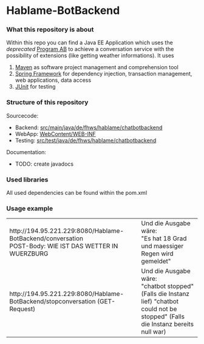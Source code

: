 # Hablame-BotBackend

### What this repository is about
Within this repo you can find a Java EE Application which uses the _deprecated_ <a href="https://code.google.com/p/program-ab/" title="Program AB is the reference implementation of the AIML 2.0 draft specification">Program AB</a> to achieve a conversation service with the possibility of extensions (like getting weather informations).
It uses

1. <a href="https://maven.apache.org/" title="Maven is a build automation tool used primarily for Java projects">Maven</a> as software project management and comprehension tool
2. <a href="http://spring.io/" title="The Spring Framework is an application framework and inversion of control container for the Java platform">Spring Framework</a> for dependency injection, transaction management, web applications, data access
3. <a href="http://junit.org/" title="A programmer-oriented testing framework for Java">JUnit</a> for testing


### Structure of this repository
Sourcecode:
 - Backend: [src/main/java/de/fhws/hablame/chatbotbackend](https://github.com/TeamChatbot/Hablame-BotBackend/tree/master/src/main/java/de/fhws/hablame/chatbotbackend)
 - WebApp: [WebContent/WEB-INF](https://github.com/TeamChatbot/Hablame-BotBackend/tree/master/WebContent/WEB-INF)
 - Testing: [src/test/java/de/fhws/hablame/chatbotbackend](https://github.com/TeamChatbot/Hablame-BotBackend/tree/master/src/test/java/de/fhws/hablame/chatbotbackend)
 
Documentation:
 - TODO: create javadocs

### Used libraries
All used dependencies can be found within the pom.xml

### Usage example
<table>
    <tr>
        <td>
          http://194.95.221.229:8080/Hablame-BotBackend/conversation<br>
          POST-Body: WIE IST DAS WETTER IN WUERZBURG
        </td>
        <td>
          Und die Ausgabe wäre:<br>
          "Es hat 18 Grad und maessiger Regen wird gemeldet"
        </td>
    </tr>
    <tr>
     <td>
       http://194.95.221.229:8080/Hablame-BotBackend/stopconversation
       (GET-Request)
     </td>
     <td>
       Und die Ausgabe wäre:<br>
       "chatbot stopped" (Falls die Instanz lief)
       "chatbot could not be stopped" (Falls die Instanz bereits null war)
     </td>
    </tr>
</table>
